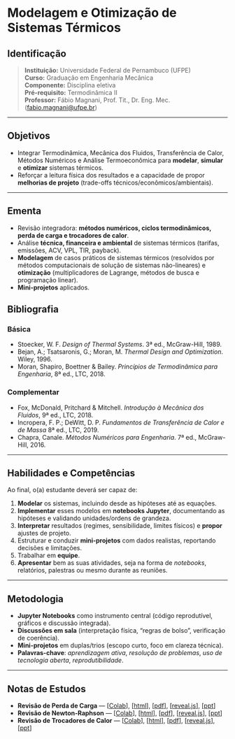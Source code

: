 # Modelagem e Otimização de Sistemas Térmicos


## Identificação
> **Instituição:** Universidade Federal de Pernambuco (UFPE)  
> **Curso:** Graduação em Engenharia Mecânica  
> **Componente:** Disciplina eletiva  
> **Pré-requisito:** Termodinâmica II  
> **Professor:** Fábio Magnani, Prof. Tit., Dr. Eng. Mec. (fabio.magnani@ufpe.br)  

---

## Objetivos
- Integrar Termodinâmica, Mecânica dos Fluidos, Transferência de Calor, Métodos Numéricos e Análise Termoeconômica para **modelar**, **simular** e **otimizar** sistemas térmicos.  
- Reforçar a leitura física dos resultados e a capacidade de propor **melhorias de projeto** (trade-offs técnicos/econômicos/ambientais).

---

## Ementa
- Revisão integradora: **métodos numéricos, ciclos termodinâmicos, perda de carga e trocadores de calor**.  
- Análise **técnica, financeira e ambiental** de sistemas térmicos (tarifas, emissões, ACV, VPL, TIR, payback).  
- **Modelagem** de casos práticos de sistemas térmicos (resolvidos por métodos computacionais de solução de sistemas não-lineares) e **otimização** (multiplicadores de Lagrange, métodos de busca e programação linear).  
- **Mini-projetos** aplicados.

## Bibliografia

### Básica
- Stoecker, W. F. *Design of Thermal Systems*. 3ª ed., McGraw-Hill, 1989.
- Bejan, A.; Tsatsaronis, G.; Moran, M. *Thermal Design and Optimization*. Wiley, 1996.
- Moran, Shapiro, Boettner & Bailey. *Princípios de Termodinâmica para Engenharia*, 8ª ed., LTC, 2018.

### Complementar
- Fox, McDonald, Pritchard & Mitchell. *Introdução à Mecânica dos Fluidos*, 9ª ed., LTC, 2018.
- Incropera, F. P.; DeWitt, D. P. *Fundamentos de Transferência de Calor e de Massa* 8ª ed., LTC, 2019.  
- Chapra, Canale. *Métodos Numéricos para Engenharia*. 7ª ed., McGraw-Hill, 2016.

---

## Habilidades e Competências
Ao final, o(a) estudante deverá ser capaz de:
1. **Modelar** os sistemas, incluindo desde as hipóteses até as equações.  
2. **Implementar** esses modelos em **notebooks Jupyter**, documentando as hipóteses e validando unidades/ordens de grandeza.  
3. **Interpretar** resultados (regimes, sensibilidade, limites físicos) e **propor** ajustes de projeto.  
4. Estruturar e conduzir **mini-projetos** com dados realistas, reportando decisões e limitações.
5. Trabalhar em **equipe**.
6. **Apresentar** bem as suas atividades, seja na forma de *notebooks*, relatórios, palestras ou mesmo durante as reuniões.

---

## Metodologia
- **Jupyter Notebooks** como instrumento central (código reprodutível, gráficos e discussão integrada).  
- **Discussões em sala** (interpretação física, “regras de bolso”, verificação de coerência).  
- **Mini-projetos** em duplas/trios (escopo curto, foco em clareza técnica).  
- **Palavras-chave**: *aprendizagem ativa*, *resolução de problemas*, *uso de tecnologia aberta*, *reprodutibilidade*.

---

## Notas de Estudos

- **Revisão de Perda de Carga** —  [[Colab](https://colab.research.google.com/github/Prof-Magnani/sistemas-termicos/blob/main/notebooks/ne-revisao-perda-carga.ipynb)], [[html](./html/ne-revisao-perda-carga.html)], [[pdf](./pdf/ne-revisao-perda-carga.pdf)], [[reveal.js](./slides/ne-revisao-perda-carga-slides.html)], [[ppt](./slides/ne-revisao-perda-carga-slides.ppt)] 
- **Revisão de Newton-Raphson** —  [[Colab](https://colab.research.google.com/github/Prof-Magnani/sistemas-termicos/blob/main/notebooks/ne-revisao-newton-raphson.ipynb)], [[html](./html/ne-revisao-newton-raphson.html)], [[pdf](./pdf/ne-revisao-newton-raphson.pdf)], [[reveal.js](./slides/ne-revisao-newton-raphson-slides.html)], [[ppt](./slides/ne-revisao-newton-raphson-slides.ppt)]
- **Revisão de Trocadores de Calor** —  [[Colab](https://colab.research.google.com/github/Prof-Magnani/sistemas-termicos/blob/main/notebooks/ne-revisao-trocador-calor.ipynb)], [[html](./html/ne-revisao-trocador-calor.html)], [[pdf](./pdf/ne-revisao-newton-raphson.pdf)], [[reveal.js](./slides/ne-revisao-trocador-calor-slides.html)], [[ppt](./slides/ne-revisao-trocador-calor-slides.ppt)]